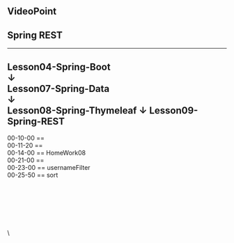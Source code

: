 
VideoPoint
---
Spring REST
---
---
Lesson04-Spring-Boot  
↓  
Lesson07-Spring-Data  
↓  
Lesson08-Spring-Thymeleaf
↓
**Lesson09-Spring-REST**
---  
  
00-10-00 ==   
00-11-20 ==     
00-14-00 == HomeWork08    
00-21-00 ==     
00-23-00 == usernameFilter    
00-25-50 == sort    



 











\
\
\
\
\
\
\

